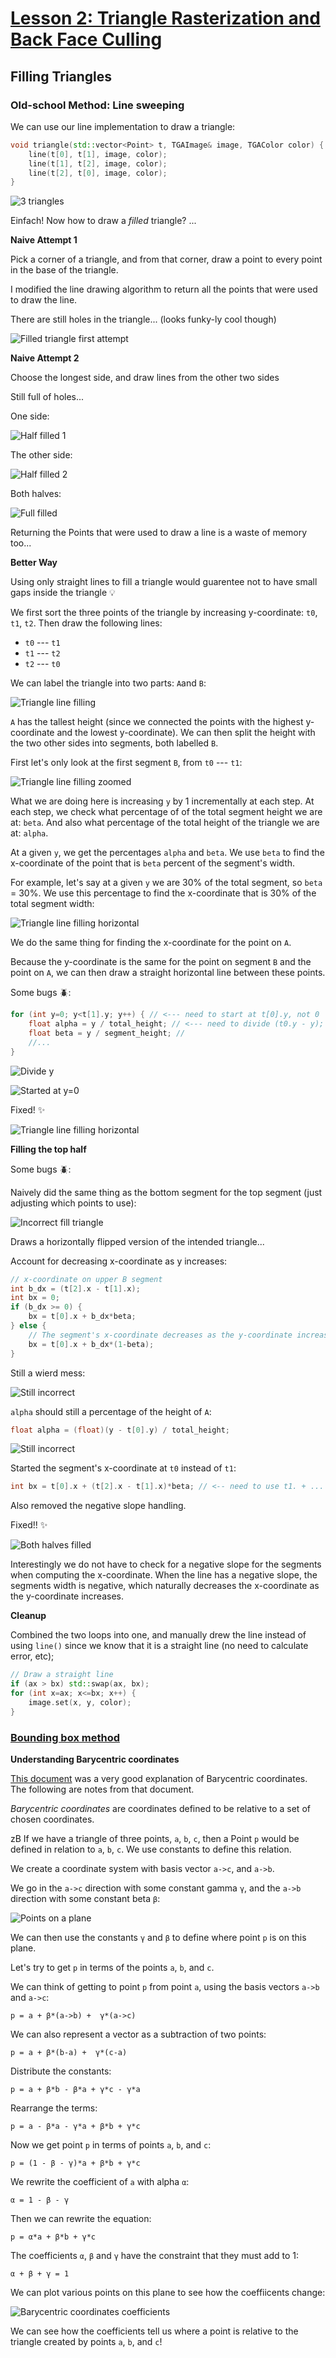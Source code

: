 # [Lesson 2: Triangle Rasterization and Back Face Culling](https://github.com/ssloy/tinyrenderer/wiki/Lesson-2:-Triangle-rasterization-and-back-face-culling)

## Filling Triangles

### Old-school Method: Line sweeping
We can use our line implementation to draw a triangle:

```cpp
void triangle(std::vector<Point> t, TGAImage& image, TGAColor color) {
    line(t[0], t[1], image, color);
    line(t[1], t[2], image, color);
    line(t[2], t[0], image, color);
}
```

![3 triangles](images/3-triangles.png)

Einfach! Now how to draw a *filled* triangle? ...

**Naive Attempt 1**

Pick a corner of a triangle, and from that corner, draw a point to every point in the base of the triangle.

I modified the line drawing algorithm to return all the points that were used to draw the line.

There are still holes in the triangle... (looks funky-ly cool though)

![Filled triangle first attempt](images/filled_triangle_attempt_1.png)

**Naive Attempt 2**

Choose the longest side, and draw lines from the other two sides

Still full of holes...

One side:

![Half filled 1](images/filled_triangle_attempt_2_half1.png)

The other side:

![Half filled 2](images/filled_triangle_attempt_2_half2.png)

Both halves:

![Full filled](images/filled_triangle_attempt_2_full.png)

Returning the Points that were used to draw a line is a waste of memory too...

**Better Way**

Using only straight lines to fill a triangle would guarentee not to have small gaps inside the triangle 💡

We first sort the three points of the triangle by increasing y-coordinate: `t0`, `t1`, `t2`. Then draw the following lines:
* `t0` --- `t1`
* `t1` --- `t2`
* `t2` --- `t0`

We can label the triangle into two parts: `A`and `B`:

![Triangle line filling](images/triangle_line_filling.png)

`A` has the tallest height (since we connected the points with the highest y-coordinate and the lowest y-coordinate). We can then split the height with the two other sides into segments, both labelled `B`.

First let's only look at the first segment `B`, from `t0` --- `t1`:

![Triangle line filling zoomed](images/triangle_line_filling_zoomed.png)

What we are doing here is increasing `y` by 1 incrementally at each step. At each step, we check what percentage of of the total segment height we are at: `beta`. And also what percentage of the total height of the triangle we are at: `alpha`.

At a given `y`, we get the percentages `alpha` and `beta`. We use `beta` to find the x-coordinate of the point that is `beta` percent of the segment's width.

For example, let's say at a given `y` we are 30% of the total segment, so `beta` = 30%. We use this percentage to find the x-coordinate that is 30% of the total segment width:

![Triangle line filling horizontal](images/triangle_line_filling_horizontal.png)

We do the same thing for finding the x-coordinate for the point on `A`.

Because the y-coordinate is the same for the point on segment `B` and the point on `A`, we can then draw a straight horizontal line between these points.

Some bugs 🪲:
```cpp
for (int y=0; y<t[1].y; y++) { // <--- need to start at t[0].y, not 0
    float alpha = y / total_height; // <--- need to divide (t0.y - y); use float
    float beta = y / segment_height; // 
    //...
}
```

![Divide y](images/triangle_line_filling_bug0.png)

![Started at y=0](images/triangle_line_filling_bug1.png)

Fixed! ✨

![Triangle line filling horizontal](images/triangle_line_filling_half_horizontal.png)

**Filling the top half**

Some bugs 🪲:

Naively did the same thing as the bottom segment for the top segment (just adjusting which points to use):

![Incorrect fill triangle](images/triangle_line_filling_bug2.png)

Draws a horizontally flipped version of the intended triangle...

Account for decreasing x-coordinate as y increases:
```cpp
// x-coordinate on upper B segment
int b_dx = (t[2].x - t[1].x);
int bx = 0;
if (b_dx >= 0) {
    bx = t[0].x + b_dx*beta;
} else {
    // The segment's x-coordinate decreases as the y-coordinate increases
    bx = t[0].x + b_dx*(1-beta);
}
```

Still a wierd mess:

![Still incorrect](images/triangle_line_filling_bug3.png)

`alpha` should still a percentage of the height of `A`:

```cpp
float alpha = (float)(y - t[0].y) / total_height;
```

![Still incorrect](images/triangle_line_filling_bug4.png)

Started the segment's x-coordinate at `t0` instead of `t1`:
```cpp
int bx = t[0].x + (t[2].x - t[1].x)*beta; // <-- need to use t1. + ...
```

Also removed the negative slope handling.

Fixed!! ✨

![Both halves filled](images/triangle_line_filling_half_horizontal_top.png)

Interestingly we do not have to check for a negative slope for the segments when computing the x-coordinate. When the line has a negative slope, the segments width is negative, which naturally decreases the x-coordinate as the y-coordinate increases.

**Cleanup**

Combined the two loops into one, and manually drew the line instead of using `line()` since we know that it is a straight line (no need to calculate error, etc);
```cpp
// Draw a straight line    
if (ax > bx) std::swap(ax, bx); 
for (int x=ax; x<=bx; x++) {
    image.set(x, y, color); 
}
```

### [Bounding box method](https://github.com/ssloy/tinyrenderer/wiki/Lesson-2:-Triangle-rasterization-and-back-face-culling#the-method-i-adopt-for-my-code)

**Understanding Barycentric coordinates**

[This document](https://users.csc.calpoly.edu/~zwood/teaching/csc471/2017F/barycentric.pdf) was a very good explanation of Barycentric coordinates. The following are notes from that document.

*Barycentric coordinates* are coordinates defined to be relative to a set of chosen coordinates.

zB If we have a triangle of three points, `a`, `b`, `c`, then a Point `p` would be defined in relation to `a`, `b`, `c`. We use constants to define this relation.

We create a coordinate system with basis vector `a->c`, and `a->b`.

We go in the `a->c` direction with some constant gamma `γ`, and the `a->b` direction with some constant beta `β`:

![Points on a plane](images/barycentric-coordinates-plane.png)

We can then use the constants `γ` and `β` to define where point `p` is on this plane.

Let's try to get `p` in terms of the points `a`, `b`, and `c`.

We can think of getting to point `p` from point `a`, using the basis vectors `a->b` and `a->c`:
```
p = a + β*(a->b) +  γ*(a->c)
```

We can also represent a vector as a subtraction of two points:

```
p = a + β*(b-a) +  γ*(c-a)
```

Distribute the constants:
```
p = a + β*b - β*a + γ*c - γ*a
```

Rearrange the terms:
```
p = a - β*a - γ*a + β*b + γ*c
```

Now we get point `p` in terms of points `a`, `b`, and `c`:
```
p = (1 - β - γ)*a + β*b + γ*c 
```

We rewrite the coefficient of `a` with alpha `α`:
```
α = 1 - β - γ 
```

Then we can rewrite the equation:
```
p = α*a + β*b + γ*c 
```

The coefficients `α`, `β` and `γ` have the constraint that they must add to 1:
```
α + β + γ = 1
```

We can plot various points on this plane to see how the coeffiicents change:

![Barycentric coordinates coefficients](images/barycentric-coordinates-derivation_points.png)

We can see how the coefficients tell us where a point is relative to the triangle created by points `a`, `b`, and `c`!
